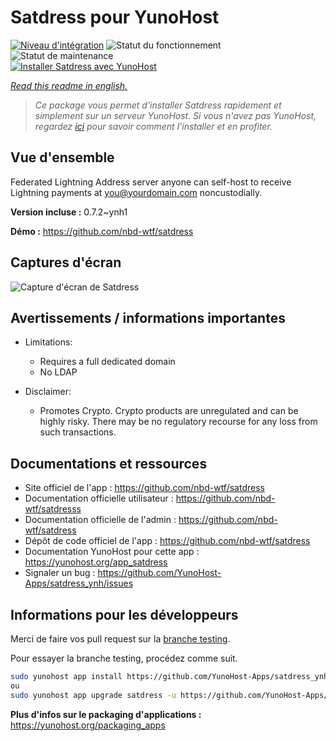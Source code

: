 <!--
N.B.: This README was automatically generated by https://github.com/YunoHost/apps/tree/master/tools/README-generator
It shall NOT be edited by hand.
-->

# Satdress pour YunoHost

[![Niveau d'intégration](https://dash.yunohost.org/integration/satdress.svg)](https://dash.yunohost.org/appci/app/satdress) ![Statut du fonctionnement](https://ci-apps.yunohost.org/ci/badges/satdress.status.svg) ![Statut de maintenance](https://ci-apps.yunohost.org/ci/badges/satdress.maintain.svg)  
[![Installer Satdress avec YunoHost](https://install-app.yunohost.org/install-with-yunohost.svg)](https://install-app.yunohost.org/?app=satdress)

*[Read this readme in english.](./README.md)*

> *Ce package vous permet d'installer Satdress rapidement et simplement sur un serveur YunoHost.
Si vous n'avez pas YunoHost, regardez [ici](https://yunohost.org/#/install) pour savoir comment l'installer et en profiter.*

## Vue d'ensemble

Federated Lightning Address server anyone can self-host to receive Lightning payments at you@yourdomain.com noncustodially.


**Version incluse :** 0.7.2~ynh1

**Démo :** https://github.com/nbd-wtf/satdress

## Captures d'écran

![Capture d'écran de Satdress](./doc/screenshots/example.jpg)

## Avertissements / informations importantes

* Limitations:
    * Requires a full dedicated domain
    * No LDAP

* Disclaimer:
    * Promotes Crypto. Crypto products are unregulated and can be highly risky. There may be no regulatory recourse for any loss from such transactions.
## Documentations et ressources

* Site officiel de l'app : <https://github.com/nbd-wtf/satdress>
* Documentation officielle utilisateur : <https://github.com/nbd-wtf/satdresss>
* Documentation officielle de l'admin : <https://github.com/nbd-wtf/satdress>
* Dépôt de code officiel de l'app : <https://github.com/nbd-wtf/satdress>
* Documentation YunoHost pour cette app : <https://yunohost.org/app_satdress>
* Signaler un bug : <https://github.com/YunoHost-Apps/satdress_ynh/issues>

## Informations pour les développeurs

Merci de faire vos pull request sur la [branche testing](https://github.com/YunoHost-Apps/satdress_ynh/tree/testing).

Pour essayer la branche testing, procédez comme suit.

``` bash
sudo yunohost app install https://github.com/YunoHost-Apps/satdress_ynh/tree/testing --debug
ou
sudo yunohost app upgrade satdress -u https://github.com/YunoHost-Apps/satdress_ynh/tree/testing --debug
```

**Plus d'infos sur le packaging d'applications :** <https://yunohost.org/packaging_apps>
